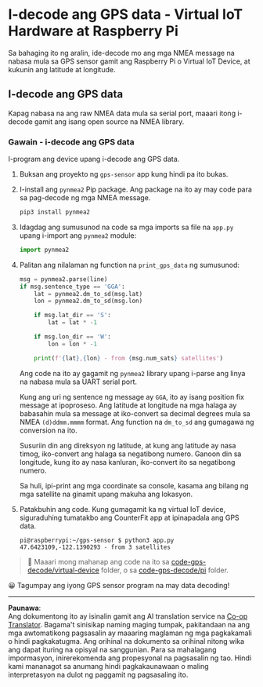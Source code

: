 <!--
CO_OP_TRANSLATOR_METADATA:
{
  "original_hash": "cbb8c285bc64c5192fae3368fb5077d2",
  "translation_date": "2025-08-27T23:52:42+00:00",
  "source_file": "3-transport/lessons/1-location-tracking/single-board-computer-gps-decode.md",
  "language_code": "tl"
}
-->
# I-decode ang GPS data - Virtual IoT Hardware at Raspberry Pi

Sa bahaging ito ng aralin, ide-decode mo ang mga NMEA message na nabasa mula sa GPS sensor gamit ang Raspberry Pi o Virtual IoT Device, at kukunin ang latitude at longitude.

## I-decode ang GPS data

Kapag nabasa na ang raw NMEA data mula sa serial port, maaari itong i-decode gamit ang isang open source na NMEA library.

### Gawain - i-decode ang GPS data

I-program ang device upang i-decode ang GPS data.

1. Buksan ang proyekto ng `gps-sensor` app kung hindi pa ito bukas.

1. I-install ang `pynmea2` Pip package. Ang package na ito ay may code para sa pag-decode ng mga NMEA message.

    ```sh
    pip3 install pynmea2
    ```

1. Idagdag ang sumusunod na code sa mga imports sa file na `app.py` upang i-import ang `pynmea2` module:

    ```python
    import pynmea2
    ```

1. Palitan ang nilalaman ng function na `print_gps_data` ng sumusunod:

    ```python
    msg = pynmea2.parse(line)
    if msg.sentence_type == 'GGA':
        lat = pynmea2.dm_to_sd(msg.lat)
        lon = pynmea2.dm_to_sd(msg.lon)

        if msg.lat_dir == 'S':
            lat = lat * -1

        if msg.lon_dir == 'W':
            lon = lon * -1

        print(f'{lat},{lon} - from {msg.num_sats} satellites')
    ```

    Ang code na ito ay gagamit ng `pynmea2` library upang i-parse ang linya na nabasa mula sa UART serial port.

    Kung ang uri ng sentence ng message ay `GGA`, ito ay isang position fix message at ipoproseso. Ang latitude at longitude na mga halaga ay babasahin mula sa message at iko-convert sa decimal degrees mula sa NMEA `(d)ddmm.mmmm` format. Ang function na `dm_to_sd` ang gumagawa ng conversion na ito.

    Susuriin din ang direksyon ng latitude, at kung ang latitude ay nasa timog, iko-convert ang halaga sa negatibong numero. Ganoon din sa longitude, kung ito ay nasa kanluran, iko-convert ito sa negatibong numero.

    Sa huli, ipi-print ang mga coordinate sa console, kasama ang bilang ng mga satellite na ginamit upang makuha ang lokasyon.

1. Patakbuhin ang code. Kung gumagamit ka ng virtual IoT device, siguraduhing tumatakbo ang CounterFit app at ipinapadala ang GPS data.

    ```output
    pi@raspberrypi:~/gps-sensor $ python3 app.py 
    47.6423109,-122.1390293 - from 3 satellites
    ```

> 💁 Maaari mong mahanap ang code na ito sa [code-gps-decode/virtual-device](../../../../../3-transport/lessons/1-location-tracking/code-gps-decode/virtual-device) folder, o sa [code-gps-decode/pi](../../../../../3-transport/lessons/1-location-tracking/code-gps-decode/pi) folder.

😀 Tagumpay ang iyong GPS sensor program na may data decoding!

---

**Paunawa**:  
Ang dokumentong ito ay isinalin gamit ang AI translation service na [Co-op Translator](https://github.com/Azure/co-op-translator). Bagama't sinisikap naming maging tumpak, pakitandaan na ang mga awtomatikong pagsasalin ay maaaring maglaman ng mga pagkakamali o hindi pagkakatugma. Ang orihinal na dokumento sa orihinal nitong wika ang dapat ituring na opisyal na sanggunian. Para sa mahalagang impormasyon, inirerekomenda ang propesyonal na pagsasalin ng tao. Hindi kami mananagot sa anumang hindi pagkakaunawaan o maling interpretasyon na dulot ng paggamit ng pagsasaling ito.